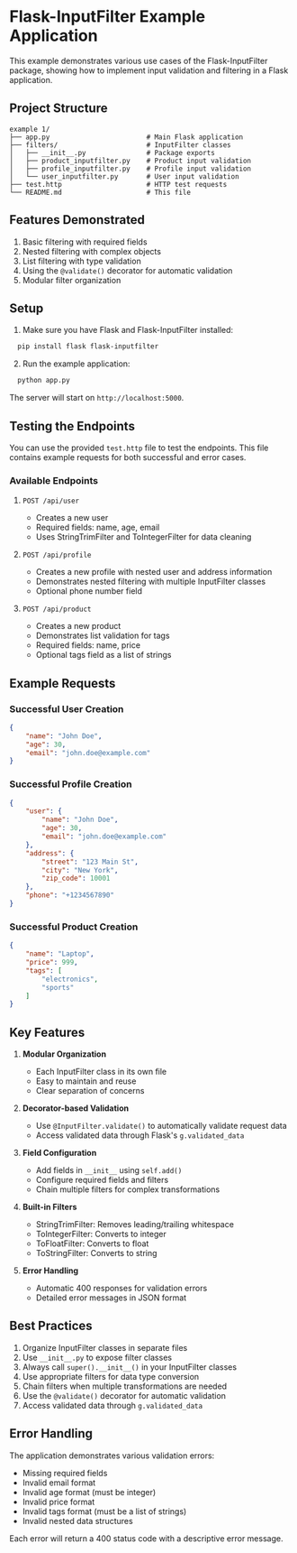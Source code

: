 # Flask-InputFilter Example Application

This example demonstrates various use cases of the Flask-InputFilter package, showing how to implement input validation and filtering in a Flask application.

## Project Structure

```
example 1/
├── app.py                        # Main Flask application
├── filters/                      # InputFilter classes
│   ├── __init__.py               # Package exports
│   ├── product_inputfilter.py    # Product input validation
│   ├── profile_inputfilter.py    # Profile input validation
│   └── user_inputfilter.py       # User input validation
├── test.http                     # HTTP test requests
└── README.md                     # This file
```

## Features Demonstrated

1. Basic filtering with required fields
2. Nested filtering with complex objects
3. List filtering with type validation
4. Using the `@validate()` decorator for automatic validation
5. Modular filter organization

## Setup

1. Make sure you have Flask and Flask-InputFilter installed:
```bash
  pip install flask flask-inputfilter
```

2. Run the example application:
```bash
  python app.py
```

The server will start on `http://localhost:5000`.

## Testing the Endpoints

You can use the provided `test.http` file to test the endpoints. This file contains example requests for both successful and error cases.

### Available Endpoints

1. `POST /api/user`
   - Creates a new user
   - Required fields: name, age, email
   - Uses StringTrimFilter and ToIntegerFilter for data cleaning

2. `POST /api/profile`
   - Creates a new profile with nested user and address information
   - Demonstrates nested filtering with multiple InputFilter classes
   - Optional phone number field

3. `POST /api/product`
   - Creates a new product
   - Demonstrates list validation for tags
   - Required fields: name, price
   - Optional tags field as a list of strings

## Example Requests

### Successful User Creation
```json
{
    "name": "John Doe",
    "age": 30,
    "email": "john.doe@example.com"
}
```

### Successful Profile Creation
```json
{
    "user": {
        "name": "John Doe",
        "age": 30,
        "email": "john.doe@example.com"
    },
    "address": {
        "street": "123 Main St",
        "city": "New York",
        "zip_code": 10001
    },
    "phone": "+1234567890"
}
```

### Successful Product Creation
```json
{
    "name": "Laptop",
    "price": 999,
    "tags": [
        "electronics",
        "sports"
    ]
}
```

## Key Features

1. **Modular Organization**
   - Each InputFilter class in its own file
   - Easy to maintain and reuse
   - Clear separation of concerns

2. **Decorator-based Validation**
   - Use `@InputFilter.validate()` to automatically validate request data
   - Access validated data through Flask's `g.validated_data`

3. **Field Configuration**
   - Add fields in `__init__` using `self.add()`
   - Configure required fields and filters
   - Chain multiple filters for complex transformations

4. **Built-in Filters**
   - StringTrimFilter: Removes leading/trailing whitespace
   - ToIntegerFilter: Converts to integer
   - ToFloatFilter: Converts to float
   - ToStringFilter: Converts to string

5. **Error Handling**
   - Automatic 400 responses for validation errors
   - Detailed error messages in JSON format

## Best Practices

1. Organize InputFilter classes in separate files
2. Use `__init__.py` to expose filter classes
3. Always call `super().__init__()` in your InputFilter classes
4. Use appropriate filters for data type conversion
5. Chain filters when multiple transformations are needed
6. Use the `@validate()` decorator for automatic validation
7. Access validated data through `g.validated_data`

## Error Handling

The application demonstrates various validation errors:
- Missing required fields
- Invalid email format
- Invalid age format (must be integer)
- Invalid price format
- Invalid tags format (must be a list of strings)
- Invalid nested data structures

Each error will return a 400 status code with a descriptive error message. 